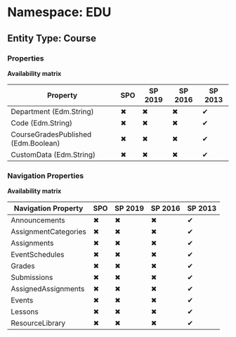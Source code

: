 # Namespace: EDU
## Entity Type: Course

### Properties

**Availability matrix**

Property | SPO | SP 2019 | SP 2016 | SP 2013
----------|-----|---------|---------|--------
Department (Edm.String) | ✖ | ✖ | ✖ | ✔
Code (Edm.String) | ✖ | ✖ | ✖ | ✔
CourseGradesPublished (Edm.Boolean) | ✖ | ✖ | ✖ | ✔
CustomData (Edm.String) | ✖ | ✖ | ✖ | ✔

### Navigation Properties

**Availability matrix**

Navigation Property | SPO | SP 2019 | SP 2016 | SP 2013
----------|-----|---------|---------|--------
Announcements | ✖ | ✖ | ✖ | ✔
AssignmentCategories | ✖ | ✖ | ✖ | ✔
Assignments | ✖ | ✖ | ✖ | ✔
EventSchedules | ✖ | ✖ | ✖ | ✔
Grades | ✖ | ✖ | ✖ | ✔
Submissions | ✖ | ✖ | ✖ | ✔
AssignedAssignments | ✖ | ✖ | ✖ | ✔
Events | ✖ | ✖ | ✖ | ✔
Lessons | ✖ | ✖ | ✖ | ✔
ResourceLibrary | ✖ | ✖ | ✖ | ✔
